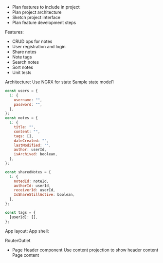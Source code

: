- Plan features to include in project
- Plan project architecture
- Sketch project interface
- Plan feature development steps

Features:

- CRUD ops for notes
- User registration and login
- Share notes
- Note tags
- Search notes
- Sort notes
- Unit tests

Architecture:
Use NGRX for state
Sample state model1

```js
const users = {
  1: {
    username: "",
    password: "",
  },
};
const notes = {
  1: {
    title: "",
    content: "",
    tags: [],
    dateCreated: "",
    lastModified: "",
    author: userId,
    isArchived: boolean,
  },
};

const sharedNotes = {
  1: {
    notedId: noteId,
    authorId: userId,
    receiverId: userId,
    IsShareStillActive: boolean,
  },
};

const tags = {
  [userId]: [],
};
```

App layout:
App shell:

RouterOutlet

- Page
  Header component
  Use content projection to show header content
  Page content
